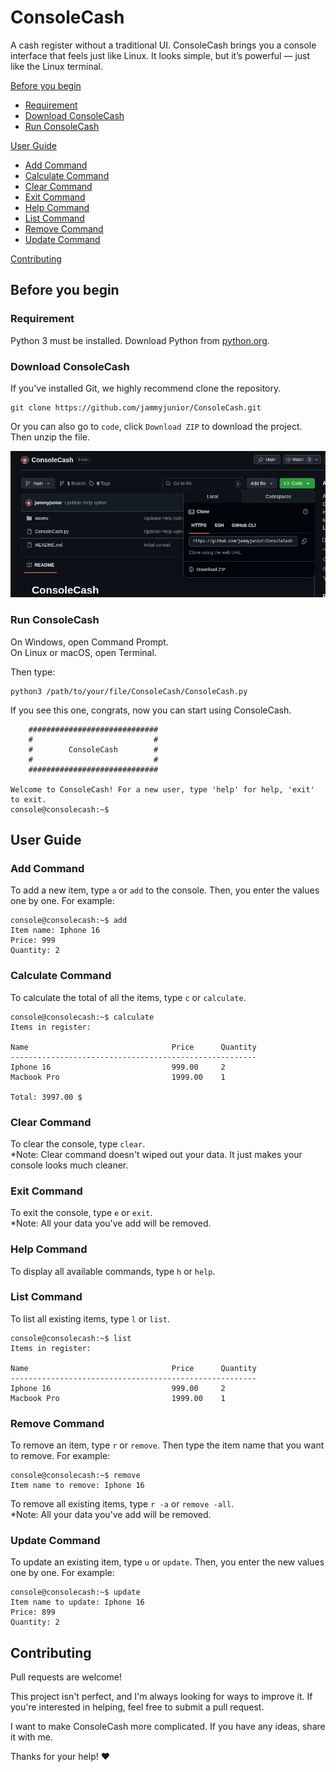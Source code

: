 # ConsoleCash
A cash register without a traditional UI. ConsoleCash brings you a console interface that feels just like Linux. It looks simple, but it’s powerful — just like the Linux terminal.

[Before you begin](#before-you-begin)
- [Requirement](#requirement)
- [Download ConsoleCash](#download-consolecash)
- [Run ConsoleCash](#run-consolecash)

[User Guide](#user-guide)
- [Add Command](#add-command)
- [Calculate Command](#calculate-command)
- [Clear Command](#clear-command)
- [Exit Command](#exit-command)
- [Help Command](#help-command)
- [List Command](#list-command)
- [Remove Command](#remove-command)
- [Update Command](#update-command)

[Contributing](#contributing)

## Before you begin

### Requirement
Python 3 must be installed. Download Python from [python.org](https://python.org).

### Download ConsoleCash
If you've installed Git, we highly recommend clone the repository.
```
git clone https://github.com/jammyjunior/ConsoleCash.git
```
Or you can also go to `code`, click `Download ZIP` to download the project. Then unzip the file.

![download](assets/readme/image1.png)

### Run ConsoleCash
On Windows, open Command Prompt.    <br/>
On Linux or macOS, open Terminal.

Then type:
```
python3 /path/to/your/file/ConsoleCash/ConsoleCash.py
```
If you see this one, congrats, now you can start using ConsoleCash.
```
    #############################
    #                           #
    #        ConsoleCash        #
    #                           #
    #############################

Welcome to ConsoleCash! For a new user, type 'help' for help, 'exit' to exit.
console@consolecash:~$ 
```

## User Guide
### Add Command
To add a new item, type `a` or `add` to the console. Then, you enter the values ​​one by one. For example:
```
console@consolecash:~$ add
Item name: Iphone 16
Price: 999
Quantity: 2
```

### Calculate Command
To calculate the total of all the items, type `c` or `calculate`.
```
console@consolecash:~$ calculate
Items in register:

Name                                Price      Quantity  
-------------------------------------------------------
Iphone 16                           999.00     2         
Macbook Pro                         1999.00    1         

Total: 3997.00 $
````

### Clear Command
To clear the console, type `clear`.     <br/>
*Note: Clear command doesn't wiped out your data. It just makes your console looks much cleaner.


### Exit Command
To exit the console, type `e` or `exit`.    <br/>
*Note: All your data you've add will be removed.

### Help Command
To display all available commands, type `h` or `help`.


### List Command
To list all existing items, type `l` or `list`.
```
console@consolecash:~$ list
Items in register:

Name                                Price      Quantity  
-------------------------------------------------------
Iphone 16                           999.00     2         
Macbook Pro                         1999.00    1   
```

### Remove Command
To remove an item, type `r` or `remove`. Then type the item name that you want to remove. For example:
```
console@consolecash:~$ remove 
Item name to remove: Iphone 16
```

To remove all existing items, type `r -a` or `remove -all`. <br/>
*Note: All your data you've add will be removed.

### Update Command
To update an existing item, type `u` or `update`. Then, you enter the new values ​​one by one. For example:
```
console@consolecash:~$ update 
Item name to update: Iphone 16
Price: 899
Quantity: 2
```

## Contributing
Pull requests are welcome!

This project isn't perfect, and I'm always looking for ways to improve it. If you're interested in helping, feel free to submit a pull request.

I want to make ConsoleCash more complicated. If you have any ideas, share it with me.

Thanks for your help! ❤️

